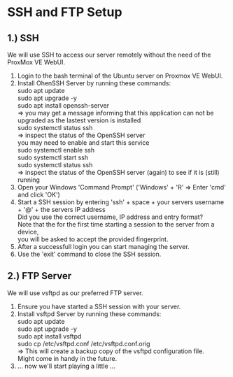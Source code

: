 SSH and FTP Setup
=================

1.) SSH
-------
We will use SSH to access our server remotely without the need of the ProxMox VE WebUI.
1. Login to the bash terminal of the Ubuntu server on Proxmox VE WebUI.
2. Install OhenSSH Server by running these commands:  
   sudo apt update  
   sudo apt upgrade -y  
   sudo apt install openssh-server  
   => you may get a message informing that 
      this application can not be upgraded as the lastest version is installed  
   sudo systemctl status ssh  
   => inspect the status of the OpenSSH server  
      you may need to enable and start this service  
   sudo systemctl enable ssh  
   sudo systemctl start ssh  
   sudo systemctl status ssh  
   => inspect the status of the OpenSSH server (again) to see if it is (still) running    
3. Open your Windows 'Command Prompt' ('Windows' + 'R' => Enter 'cmd' and click 'OK')
4. Start a SSH session by entering 'ssh' + space + your servers username + '@' + the servers IP address  
   Did you use the correct username, IP address and entry format?  
   Note that the for the first time starting a session to the server from a device,  
   you will be asked to accept the provided fingerprint.  
5. After a successfull login you can start managing the server.
6. Use the 'exit' command to close the SSH session.  

   
2.) FTP Server
--------------
We will use vsftpd as our preferred FTP server.
1. Ensure you have started a SSH session with your server.
2. Install vsftpd Server by running these commands:  
   sudo apt update  
   sudo apt upgrade -y  
   sudo apt install vsftpd  
   sudo cp /etc/vsftpd.conf /etc/vsftpd.conf.orig  
   => This will create a backup copy of the vsftpd configuration file.  
      Might come in handy in the future.
3. ... now we'll start playing a little ...
    
